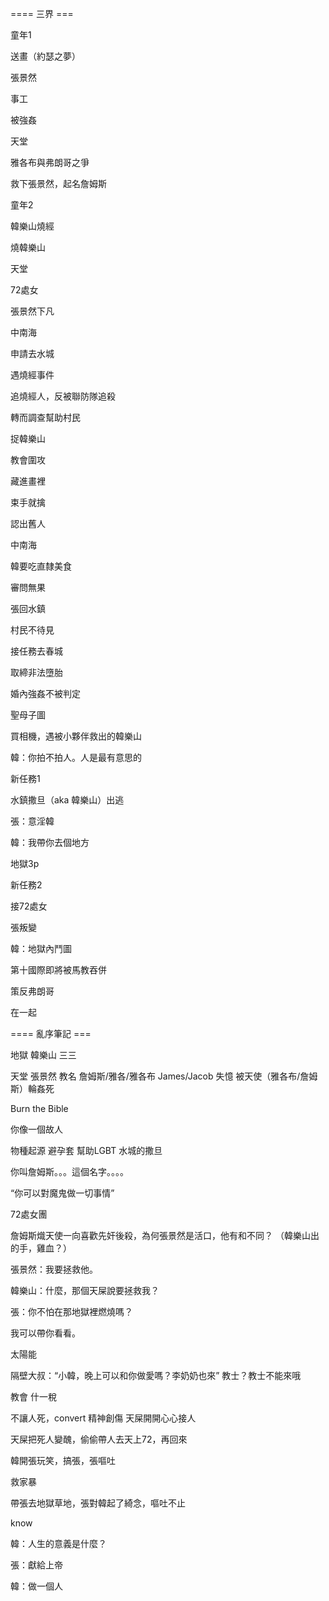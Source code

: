==== 三界 ===

童年1

送畫（約瑟之夢）

張景然

事工

被強姦

天堂

雅各布與弗朗哥之爭

救下張景然，起名詹姆斯

童年2

韓樂山燒經

燒韓樂山

天堂

72處女

張景然下凡

中南海

申請去水城

遇燒經事件

追燒經人，反被聯防隊追殺

轉而調查幫助村民

捉韓樂山

教會圍攻

藏進畫裡

束手就擒

認出舊人

中南海

韓要吃直隸美食

審問無果

張回水鎮

村民不待見

接任務去春城

取締非法墮胎

婚內強姦不被判定

聖母子圖

買相機，遇被小夥伴救出的韓樂山

韓：你拍不拍人。人是最有意思的

新任務1

水鎮撒旦（aka 韓樂山）出逃

張：意淫韓

韓：我帶你去個地方

地獄3p

新任務2

接72處女

張叛變

韓：地獄內鬥圖

第十國際即將被馬教吞併

策反弗朗哥

在一起

==== 亂序筆記 ===

地獄 韓樂山 三三 

天堂 張景然 教名 詹姆斯/雅各/雅各布 James/Jacob 失憶 被天使（雅各布/詹姆斯）輪姦死

Burn the Bible

你像一個故人

物種起源 避孕套 幫助LGBT 水城的撒旦

你叫詹姆斯。。。這個名字。。。。

“你可以對魔鬼做一切事情”

72處女團

詹姆斯熾天使一向喜歡先奸後殺，為何張景然是活口，他有和不同？ （韓樂山出的手，雞血？）

張景然：我要拯救他。

韓樂山：什麼，那個天屎說要拯救我？

張：你不怕在那地獄裡燃燒嗎？

我可以帶你看看。

太陽能

隔壁大叔：“小韓，晚上可以和你做愛嗎？李奶奶也來” 教士？教士不能來哦

教會 什一稅

不讓人死，convert 精神創傷 天屎開開心心接人

天屎把死人變醜，偷偷帶人去天上72，再回來

韓開張玩笑，搞張，張嘔吐

救家暴

帶張去地獄草地，張對韓起了綺念，嘔吐不止

know

韓：人生的意義是什麼？

張：獻給上帝

韓：做一個人